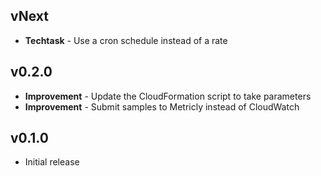 ## vNext
- **Techtask** - Use a cron schedule instead of a rate

## v0.2.0
- **Improvement** - Update the CloudFormation script to take parameters
- **Improvement** - Submit samples to Metricly instead of CloudWatch

## v0.1.0
- Initial release
